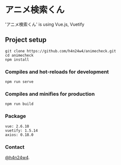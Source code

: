 # アニメ検索くん
'アニメ検索くん' is using Vue.js, Vuetify

## Project setup
```
git clone https://github.com/h4n24w4/animecheck.git
cd animecheck
npm install
```

### Compiles and hot-reloads for development
```
npm run serve
```

### Compiles and minifies for production
```
npm run build
```

### Package
```
vue: 2.6.10
vuetify: 1.5.14
axios: 0.18.0
```

### Contact
[@h4n24w4](https://twitter.com/h4n24w4).
